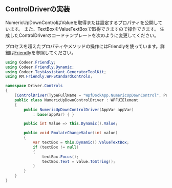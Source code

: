 ## ControlDriverの実装

NumericUpDownControlはValueを取得または設定するプロパティを公開しています。
また、TextBoxをValueTextBoxで取得できますので操作できます。
生成したControlDriverのコードテンプレートを次のように変更してください。

プロセスを超えたプロパティやメソッドの操作にはFriendlyを使っています。詳細は[Friendly](https://github.com/Codeer-Software/Friendly/blob/master/README.jp.md)を参照してください。
```cs
using Codeer.Friendly;
using Codeer.Friendly.Dynamic;
using Codeer.TestAssistant.GeneratorToolKit;
using RM.Friendly.WPFStandardControls;

namespace Driver.Controls
{
    [ControlDriver(TypeFullName = "WpfDockApp.NumericUpDownControl", Priority = 2)]
    public class NumericUpDownControlDriver : WPFUIElement
    {
        public NumericUpDownControlDriver(AppVar appVar)
            : base(appVar) { }

		public int Value => this.Dynamic().Value;

		public void EmulateChangeValue(int value)
		{
			var textBox = this.Dynamic().ValueTextBox;
			if (textBox != null)
			{
				textBox.Focus();
				textBox.Text = value.ToString();
			}
		}
	}
}
```
